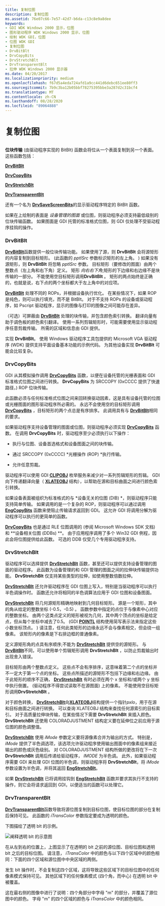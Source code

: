 ```yaml
---
title: 复制位图
description: 复制位图
ms.assetid: 76e07c66-7e57-42d7-b6da-c13c8e9a8dee
keywords:
- GDI WDK Windows 2000 显示，位图
- 图形驱动程序 WDK Windows 2000 显示，位图
- 绘制 WDK GDI，位图
- 位图 WDK GDI
- 复制位图
- DrvBitBlt
- DrvCopyBits
- DrvStretchBlt
- DrvTransparentBlt
- 拉伸 WDK Windows 2000 显示器
ms.date: 04/20/2017
ms.localizationpriority: medium
ms.openlocfilehash: f67d5a4eda724afd1a9cc441d6debc651ee80ff3
ms.sourcegitcommit: 7b9c3ba12b05bbf78275395bbe3a287d2c31bcf4
ms.translationtype: MT
ms.contentlocale: zh-CN
ms.lasthandoff: 08/28/2020
ms.locfileid: "89064888"
---
```

# <a name="copying-bitmaps"></a>复制位图


## <span id="ddk_copying_bitmaps_gg"></span><span id="DDK_COPYING_BITMAPS_GG"></span>


**位块传输** (由驱动程序实现的 BitBlt) 函数会将位从一个表面复制到另一个表面。 这些函数包括：

[**DrvBitBlt**](/windows/desktop/api/winddi/nf-winddi-drvbitblt)

[**DrvCopyBits**](/windows/desktop/api/winddi/nf-winddi-drvcopybits)

[**DrvStretchBlt**](/windows/desktop/api/winddi/nf-winddi-drvstretchblt)

[**DrvTransparentBlt**](/windows/desktop/api/winddi/nf-winddi-drvtransparentblt)

还有一个名为 [**DrvSaveScreenBits**](/windows/desktop/api/winddi/nf-winddi-drvsavescreenbits)的显示驱动程序特定的 BitBlt 函数。

如果在上绘制的表面是 *设备管理的图面* 或位图，则驱动程序必须支持最低级别的位块传输函数。 如果图面是 GDI 托管的标准格式位图，则 GDI 仅处理不受驱动程序挂钩的操作。

### <a name="span-iddrvbitbltspanspan-iddrvbitbltspan-drvbitblt"></a><span id="drvbitblt"></span><span id="DRVBITBLT"></span> DrvBitBlt

[**DrvBitBlt**](/windows/desktop/api/winddi/nf-winddi-drvbitblt)函数提供一般位块传输功能。 如果使用了源，则 **DrvBitBlt** 会将源矩形的内容复制到目标矩形。  (此函数的 *pptlSrc* 参数标识矩形的左上角。 ) 如果没有源矩形，则 **DrvBitBlt** 将忽略 *pptlSrc* 参数。 目标矩形（要修改的图面）由两个整数点（左上角和右下角）定义。 矩形 *向右右下角*;矩形的下边缘和右边缘不是块传输的一部分。 不能使用空目标矩形调用**DrvBitBlt** 。 矩形的两点始终是正确的，也就是说，右下点的两个坐标都大于左上角中的对应项。

[**DrvBitBlt**](/windows/desktop/api/winddi/nf-winddi-drvbitblt) 处理不同的 ROPs，并根据设备执行优化。 在某些情况下，如果 ROP 是纯色，则可以执行填充，而不是 BitBlt。 对于不支持 ROPs 的设备或驱动程序，如 Pscript 驱动程序，显示的图像与打印的图像之间可能存在差异。

（可选）可屏蔽由 [**DrvBitBlt**](/windows/desktop/api/winddi/nf-winddi-drvbitblt) 处理的块传输，并包含颜色索引转换。 翻译向量有助于调色板的颜色索引翻译。 使用一系列剪辑矩形时，可能需要使用显示驱动程序任意剪裁传输。 所需的区域和信息由 GDI 提供。

实现 **DrvBitBlt**。 使用 Windows 驱动程序工具包提供的 Microsoft VGA 驱动程序 (WDK) 提供支持平面设备基本功能的示例代码。 为其他设备实现 **DrvBitBlt** 可能会比较复杂。

### <a name="span-iddrvcopybitsspanspan-iddrvcopybitsspan-drvcopybits"></a><span id="drvcopybits"></span><span id="DRVCOPYBITS"></span> DrvCopyBits

GDI 从其模拟操作调用 [**DrvCopyBits**](/windows/desktop/api/winddi/nf-winddi-drvcopybits) 函数，以便在设备托管的光栅表面和 GDI 标准格式位图之间进行转换。 **DrvCopyBits** 为 SRCCOPY (0xCCCC 提供了快速路径，) ROP 位块传输。

此函数必须与任何标准格式位图之间来回转换驱动因素，这是具有设备托管的位图或光栅图面的图形驱动程序所必需的。 永远不会使用空的目标矩形调用[**DrvCopyBits**](/windows/desktop/api/winddi/nf-winddi-drvcopybits) ，目标矩形的两个点总是有序排序。 此调用具有与 [**DrvBitBlt**](/windows/desktop/api/winddi/nf-winddi-drvbitblt)相同的要求。

如果驱动程序支持设备管理的图面或位图，则驱动程序必须实现 [**DrvCopyBits**](/windows/desktop/api/winddi/nf-winddi-drvcopybits) 函数。 在调用 **DrvCopyBits** 时，驱动程序至少必须执行以下操作：

-   执行与位图、设备首选格式和设备图面之间的块传输。

-   通过 SRCCOPY (0xCCCC) *光栅操作 (ROP) *执行传输。

-   允许任意剪裁。

驱动程序可以使用 GDI [**CLIPOBJ**](/windows/desktop/api/winddi/ns-winddi-_clipobj) 枚举服务来减少对一系列剪辑矩形的剪辑。 GDI 向下传递翻译向量（ [**XLATEOBJ**](/windows/desktop/api/winddi/ns-winddi-_xlateobj) 结构），以帮助在源和目标曲面之间进行颜色索引转换。

如果设备表面被组织为标准格式的与 *设备无关的位图 (DIB) *，则驱动程序只能支持简单传输。 如果调用的是一个复杂的 ROP，则驱动程序可以通过调用 [**EngCopyBits**](/windows/desktop/api/winddi/nf-winddi-engcopybits) 函数来使阻止传输请求返回到 GDI。 这允许 GDI 将调用分解为驱动程序可以执行的更简单的函数。

[**DrvCopyBits**](/windows/desktop/api/winddi/nf-winddi-drvcopybits) 也是通过 RLE 位图调用的 (参阅 Microsoft Windows SDK 文档) 和 **设备相关位图 (DDBs) **。 由于应用程序调用了多个 Win32 GDI 例程，因此会将位图提供给此函数。 可选的 DDB 仅受几个专用驱动程序支持。

### <a name="span-iddrvstretchbltspanspan-iddrvstretchbltspan-drvstretchblt"></a><span id="drvstretchblt"></span><span id="DRVSTRETCHBLT"></span> DrvStretchBlt

驱动程序可以选择提供 [**DrvStretchBlt**](/windows/desktop/api/winddi/nf-winddi-drvstretchblt) 函数，甚至还可以提供支持设备管理的图面的驱动程序。 此函数为设备管理的和 GDI 管理的图面之间的拉伸块传输提供功能。 **DrvStretchBlt** 仅支持某些类型的拉伸，如使用整数倍数拉伸。

[**DrvStretchBlt**](/windows/desktop/api/winddi/nf-winddi-drvstretchblt) 还允许驱动程序在 GDI 位图上写入，特别是当驱动程序可以执行半色调操作时。 函数还允许将相同的半色调算法应用于 GDI 位图和设备图面。

[**DrvStretchBlt**](/windows/desktop/api/winddi/nf-winddi-drvstretchblt) 将几何源矩形精确地映射到几何目标矩形。 源是一个矩形，其中的角从给定的整数坐标 (-0.5，-0.5) 。 函数参数中指定的点位于与像素中心对应的整数坐标。 由两个这类点定义的矩形被视为几何，其中两个顶点的坐标是给定点，但从每个坐标中减去了0.5。  (GDI [**POINTL**](/windows/desktop/api/windef/ns-windef-_pointl) 结构使用简写表示法来指定这些小数坐标顶点。 ) 请注意，任何此类矩形的边缘永远不会与像素相交，但会绕一组像素。 该矩形内的像素是下右排边框的普通像素。

定义源矩形角的点具有序顺序;不能为 [**DrvStretchBlt**](/windows/desktop/api/winddi/nf-winddi-drvstretchblt) 提供空的源矩形。 与 [**DrvBitBlt**](/windows/desktop/api/winddi/nf-winddi-drvbitblt)不同，可以使用单个剪辑矩形调用 **DrvStretchBlt** ，以防止剪裁输出时出现舍入错误。

目标矩形由两个整数点定义。 这些点不会有序排序，这意味着第二个点的坐标并不一定大于第一个点的坐标。 这些点所描述的源矩形不包括下边缘和右边缘。 由于此矩形的顺序不正确， [**DrvStretchBlt**](/windows/desktop/api/winddi/nf-winddi-drvstretchblt) 有时必须在两个 x 坐标和/或两个 y 坐标中执行倒置。  (驱动程序不得尝试读取不在源图面) 上的像素。 不能使用空目标矩形调用**DrvStretchBlt** 。

对于颜色转换， [**DrvStretchBlt**](/windows/desktop/api/winddi/nf-winddi-drvstretchblt)向[**XLATEOBJ**](/windows/desktop/api/winddi/ns-winddi-_xlateobj)结构提供一个指针*pxlo*，用于在源和目标曲面之间进行转换。 可以查询 XLATEOBJ 结构来查找任何源索引的目标索引。 对于高质量拉伸块传输，在某些情况下需要 **DrvStretchBlt** 来插入颜色。 **DrvStretchBlt** 还使用 COLORADJUSTMENT 结构定义要在延伸位之前应用于源位图的颜色调整值。

[**DrvStretchBlt**](/windows/desktop/api/winddi/nf-winddi-drvstretchblt) 使用 *iMode* 参数定义要将源像素合并为输出的方式。 特别是， *iMode* 提供了半色调选项，该选项允许驱动程序使用输出图面中的像素组来接近输出的颜色或灰色级别。 对 COLORADJUSTMENT 结构所做的更改将在下一次 **DrvStretchBlt** 调用后传递给驱动程序， *IMODE* 为半色调。 此外，如果驱动程序需要 GDI 来处理 GDI 位图的半色调，则驱动程序将 **DrvStretchBlt**，将 *iMode* 参数设置为半色调，并将其返回 [**EngStretchBlt**](/windows/desktop/api/winddi/nf-winddi-engstretchblt)。

如果 [**DrvStretchBlt**](/windows/desktop/api/winddi/nf-winddi-drvstretchblt) 已将调用挂钩到 [**EngStretchBlt**](/windows/desktop/api/winddi/nf-winddi-engstretchblt) 函数并要求其执行不支持的操作，则它会将请求返回到 GDI，以便适当的函数可以处理它。

### <a name="span-iddrvtransparentbltspanspan-iddrvtransparentbltspan-drvtransparentblt"></a><span id="drvtransparentblt"></span><span id="DRVTRANSPARENTBLT"></span> DrvTransparentBlt

[**DrvTransparentBlt**](/windows/desktop/api/winddi/nf-winddi-drvtransparentblt)函数导致将源位图复制到目标位图，使目标位图的部分在复制后保持可见。 此函数的 *iTransColor* 参数指定要成为透明的颜色。

下图描绘了透明 blt 的示例。

![阐释透明 blt 的示意图](images/transblt.png)

在从左到右的位置上，上图显示了在透明的 blt 之前的源位图、目标位图和透明 blt 之后的目标位图。 请注意， *iTransColor* 中的颜色与以下四个区域中的颜色相同：下面的四个区域和源位图中中央区域的两侧。

发生 blt 操作时，不会复制这四个区域，这将导致这些区域下的目标位图中的任何像素模式保持可见。 其他区域下的任何像素模式 (四个角，而中心) 在透明 blt 中被覆盖。

这在最右侧的图像中进行了说明：四个角部分中字母 "m" 的部分，并覆盖了源位图中的颜色。 字母 "m" 的四个区域的颜色与 *iTransColor* 中的颜色相同。

 

